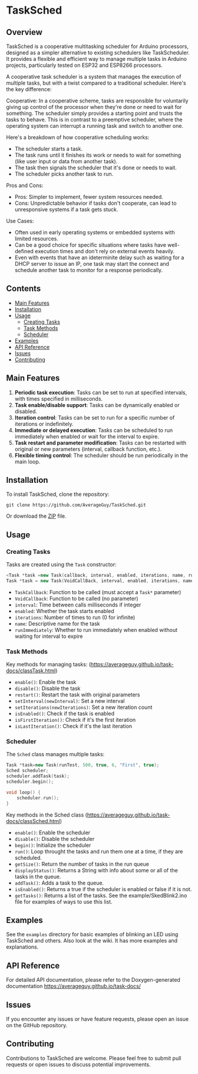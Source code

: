 # TaskSched

## Overview

TaskSched is a cooperative multitasking scheduler for Arduino processors, designed as a simpler alternative to existing schedulers like TaskScheduler. It provides a flexible and efficient way to manage multiple tasks in Arduino projects, particularly tested on ESP32 and ESP8266 processors.

A cooperative task scheduler is a system that manages the execution of multiple tasks, but with a twist compared to a traditional scheduler. Here's the key difference:

Cooperative: In a cooperative scheme, tasks are responsible for voluntarily giving up control of the processor when they're done or need to wait for something. The scheduler simply provides a starting point and trusts the tasks to behave.
This is in contrast to a preemptive scheduler, where the operating system can interrupt a running task and switch to another one.

Here's a breakdown of how cooperative scheduling works:

- The scheduler starts a task.
- The task runs until it finishes its work or needs to wait for something (like user input or data from another task).
- The task then signals the scheduler that it's done or needs to wait.
- The scheduler picks another task to run.

Pros and Cons:

- Pros: Simpler to implement, fewer system resources needed.
- Cons: Unpredictable behavior if tasks don't cooperate, can lead to unresponsive systems if a task gets stuck.

Use Cases:

- Often used in early operating systems or embedded systems with limited resources.
- Can be a good choice for specific situations where tasks have well-defined execution times and don't rely on external events heavily.
- Even with events that have an ideterminite delay such as waiting for a DHCP server to issue an IP, one task may start the connect and schedule another task to monitor for a response periodically.

## Contents

- [Main Features](#main-features)
- [Installation](#installation)
- [Usage](#usage)
  - [Creating Tasks](#creating-tasks)
  - [Task Methods](#task-methods)
  - [Scheduler](#scheduler)
- [Examples](#examples)
- [API Reference](#api-reference)
- [Issues](#issues)
- [Contributing](#contributing)

## Main Features

1. **Periodic task execution**: Tasks can be set to run at specified intervals, with times specified in milliseconds.
2. **Task enable/disable support**: Tasks can be dynamically enabled or disabled.
3. **Iteration control**: Tasks can be set to run for a specific number of iterations or indefinitely.
4. **Immediate or delayed execution**: Tasks can be scheduled to run immediately when enabled or wait for the interval to expire.
5. **Task restart and parameter modification**: Tasks can be restarted with original or new parameters (interval, callback function, etc.).
6. **Flexible timing control**: The scheduler should be run periodically in the main loop.

## Installation

To install TaskSched, clone the repository:

```
git clone https://github.com/AverageGuy/TaskSched.git
```

Or download the [ZIP](https://github.com/AverageGuy/TaskSched/archive/refs/heads/main.zip) file.

## Usage

### Creating Tasks

Tasks are created using the `Task` constructor:

```cpp
<Task *task =new Task(callback, interval, enabled, iterations, name, runImmediately);
Task *task = new Task(VoidCallBack, interval, enabled, iterations, name, runImmediately);
```

- `TaskCallback`: Function to be called (must accept a `Task*` parameter)
- `VoidCallback`: Function to be called (no parameter)
- `interval`: Time between calls milliseconds if integer
- `enabled`: Whether the task starts enabled
- `iterations`: Number of times to run (0 for infinite)
- `name`: Descriptive name for the task
- `runImmediately`: Whether to run immediately when enabled without waiting for interval to expire

### Task Methods

Key methods for managing tasks: (https://averageguy.github.io/task-docs/classTask.html)

- `enable()`: Enable the task
- `disable()`: Disable the task
- `restart()`: Restart the task with original parameters
- `setInterval(newInterval)`: Set a new interval
- `setIterations(newIterations)`: Set a new iteration count
- `isEnabled()`: Check if the task is enabled
- `isFirstIteration()`: Check if it's the first iteration
- `isLastIteration()`: Check if it's the last iteration

### Scheduler

The `Sched` class manages multiple tasks:

```cpp
Task *task=new Task(runTest, 500, true, 6, "First", true);
Sched scheduler;
scheduler.addTask(task);
scheduler.begin();

void loop() {
    scheduler.run();
}
```

Key methods in the Sched class (https://averageguy.github.io/task-docs/classSched.html)

- `enable()`: Enable the scheduler
- `disable()`: Disable the scheduler
- `begin()`: Initialize the scheduler
- `run()`: Loop throught the tasks and run them one at a time, if they are scheduled.
- `getSize()`: Return the number of tasks in the run queue
- `displayStatus()`: Returns a String with info about some or all of the tasks in the queue.
- `addTask()`: Adds a task to the queue.
- `isEnabled()`: Returns a true if the scheduler is enabled or false if it is not.
- `getTasks()`: Returns a list of the tasks.  See the example/SkedBlink2.ino file for examples of ways to use this list.

## Examples

See the `examples` directory for basic examples of blinking an LED using TaskSched and others.
Also look at the wiki.  It has more examples and explanations.

## API Reference

For detailed API documentation, please refer to the Doxygen-generated documentation https://averageguy.github.io/task-docs/ 

## Issues

If you encounter any issues or have feature requests, please open an issue on the GitHub repository.

## Contributing

Contributions to TaskSched are welcome. Please feel free to submit pull requests or open issues to discuss potential improvements.

